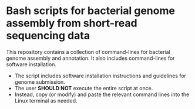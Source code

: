 # Bash scripts for bacterial genome assembly from short-read sequencing data

This repository contains a collection of command-lines for bacterial genome assembly and annotation.
It also includes command-lines for software installation.

- The script includes software installation instructions and guidelines for genome submission.
- The user **SHOULD NOT** execute the entire script at once.  
- Instead, copy (or modify) and paste the relevant command lines into the Linux terminal as needed.